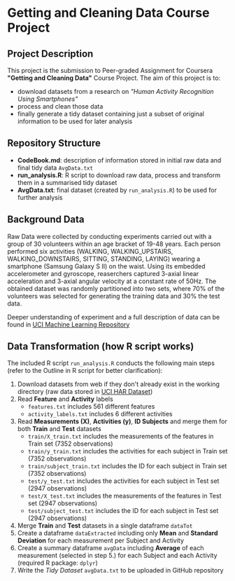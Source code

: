 # Getting and Cleaning Data Course Project

## Project Description
This project is the submission to Peer-graded Assignment for Coursera **"Getting and Cleaning Data"** Course Project.
The aim of this project is to:

 * download datasets from a research on *"Human Activity Recognition Using Smartphones"*
 * process and clean those data
 * finally generate a tidy dataset containing just a subset of original information to be used for later analysis

## Repository Structure
 * **CodeBook.md**: description of information stored in initial raw data and final tidy data `AvgData.txt`
 * **run_analysis.R**: R script to download raw data, process and transform them in a summarised tidy dataset
 * **AvgData.txt**: final dataset (created by `run_analysis.R`) to be used for further analysis

## Background Data
Raw Data were collected by conducting experiments carried out with a group of 30 volunteers within an age bracket of 19-48 years. Each person performed six activities (WALKING, WALKING_UPSTAIRS, WALKING_DOWNSTAIRS, SITTING, STANDING, LAYING) wearing a smartphone (Samsung Galaxy S II) on the waist. Using its embedded accelerometer and gyroscope, reaserchers captured 3-axial linear acceleration and 3-axial angular velocity at a constant rate of 50Hz. The obtained dataset was randomly partitioned into two sets, where 70% of the volunteers was selected for generating the training data and 30% the test data.

Deeper understanding of experiment and a full description of data can be found in [UCI Machine Learning Repository](http://archive.ics.uci.edu/ml/datasets/Human+Activity+Recognition+Using+Smartphones)

## Data Transformation (how R script works)
The included R script `run_analysis.R` conducts the following main steps (refer to the Outline in R script for better clarification):

 1. Download datasets from web if they don't already exist in the working directory (raw data stored in [UCI HAR Dataset](https://d396qusza40orc.cloudfront.net/getdata%2Fprojectfiles%2FUCI%20HAR%20Dataset.zip))
 2. Read **Feature** and **Activity** labels
    - `features.txt` includes 561 different features
    - `activity_labels.txt` includes 6 different activities
 3. Read **Measurements (X)**, **Activities (y)**, **ID Subjects** and merge them for both **Train** and **Test** datasets
    - `train/X_train.txt` includes the measurements of the features in Train set (7352 observations) 
    - `train/y_train.txt` includes the activities for each subject in Train set (7352 observations)
    - `train/subject_train.txt` includes the ID for each subject in Train set (7352 observations)
    - `test/y_test.txt` includes the activities for each subject in Test set (2947 observations)
    - `test/X_test.txt` includes the measurements of the features in Test set (2947 observations)
    - `test/subject_test.txt` includes the ID for each subject in Test set (2947 observations)
 4. Merge **Train** and **Test** datasets in a single dataframe `dataTot`
 5. Create a dataframe `dataExtracted` including only **Mean** and **Standard Deviation** for each measurement per Subject and Activity
 6. Create a summary dataframe `avgData` including **Average** of each measurement (selected in step 5.) for each Subject and each Activity (required R package: `dplyr`)
 7. Write the *Tidy Dataset* `avgData.txt` to be uploaded in GitHub repository
 
 
 
 
